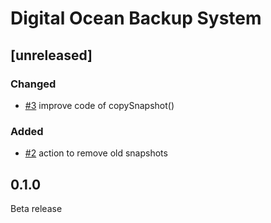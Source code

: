 # Digital Ocean Backup System

## [unreleased]

### Changed
- [#3](https://github.com/giuseppemorelli/digital-ocean-backup-systems/issues/3) improve code of copySnapshot()

### Added
- [#2](https://github.com/giuseppemorelli/digital-ocean-backup-systems/issues/2) action to remove old snapshots

## 0.1.0
Beta release